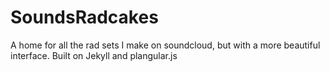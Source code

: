 SoundsRadcakes
=========

A home for all the rad sets I make on soundcloud, but with a more beautiful interface. Built on Jekyll and plangular.js
